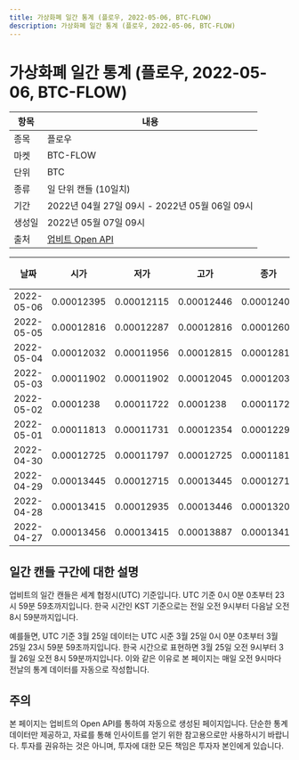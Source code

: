 ```yaml
---
title: 가상화폐 일간 통계 (플로우, 2022-05-06, BTC-FLOW)
description: 가상화폐 일간 통계 (플로우, 2022-05-06, BTC-FLOW)
---
```



가상화폐 일간 통계 (플로우, 2022-05-06, BTC-FLOW)
===

|항목|내용|
|--|--|
|종목|플로우|
|마켓|BTC-FLOW|
|단위|BTC|
|종류|일 단위 캔들 (10일치)|
|기간|2022년 04월 27일 09시 - 2022년 05월 06일 09시|
|생성일|2022년 05월 07일 09시|
|출처|[업비트 Open API](https://docs.upbit.com)|


|날짜|시가|저가|고가|종가|비고|
|--|--|--|--|--|--|
|2022-05-06|0.00012395|0.00012115|0.00012446|0.00012406|    |
|2022-05-05|0.00012816|0.00012287|0.00012816|0.00012609|    |
|2022-05-04|0.00012032|0.00011956|0.00012815|0.00012815|    |
|2022-05-03|0.00011902|0.00011902|0.00012045|0.00012032|    |
|2022-05-02|0.0001238|0.00011722|0.0001238|0.00011722|    |
|2022-05-01|0.00011813|0.00011731|0.00012354|0.00012296|    |
|2022-04-30|0.00012725|0.00011797|0.00012725|0.00011813|    |
|2022-04-29|0.00013445|0.00012715|0.00013445|0.00012715|    |
|2022-04-28|0.00013415|0.00012935|0.00013446|0.00013205|    |
|2022-04-27|0.00013456|0.00013415|0.00013887|0.00013415|    |


일간 캔들 구간에 대한 설명
---


업비트의 일간 캔들은 세계 협정시(UTC) 기준입니다. 
UTC 기준 0시 0분 0초부터 23시 59분 59초까지입니다. 
한국 시간인 KST 기준으로는 전일 오전 9시부터 다음날 오전 8시 59분까지입니다. 


예를들면, UTC 기준 3월 25일 데이터는 UTC 시준 3월 25일 0시 0분 0초부터 3월 25일 23시 59분 59초까지입니다. 
한국 시간으로 표현하면 3월 25일 오전 9시부터 3월 26일 오전 8시 59분까지입니다. 
이와 같은 이유로 본 페이지는 매일 오전 9시마다 전날의 통계 데이터를 자동으로 작성합니다. 


주의
---


본 페이지는 업비트의 Open API를 통하여 자동으로 생성된 페이지입니다. 
단순한 통계 데이터만 제공하고, 자료를 통해 인사이트를 얻기 위한 참고용으로만 사용하시기 바랍니다. 
투자를 권유하는 것은 아니며, 투자에 대한 모든 책임은 투자자 본인에게 있습니다. 

